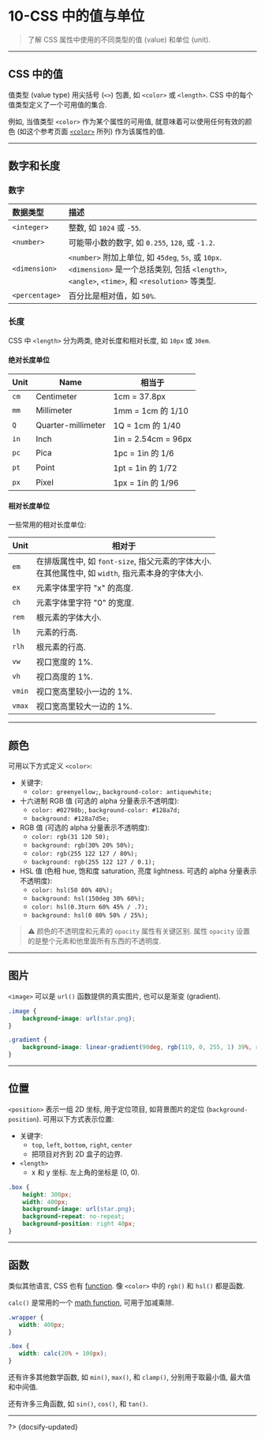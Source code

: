 # 10-CSS 中的值与单位

> 了解 CSS 属性中使用的不同类型的值 (value) 和单位 (unit).

---

## CSS 中的值

值类型 (value type) 用尖括号 (`<>`) 包裹, 如 `<color>` 或 `<length>`. CSS 中的每个值类型定义了一个可用值的集合.

例如, 当值类型 `<color>` 作为某个属性的可用值, 就意味着可以使用任何有效的颜色 (如这个参考页面 [`<color>`](https://developer.mozilla.org/zh-CN/docs/Web/CSS/color_value) 所列) 作为该属性的值.

---

## 数字和长度

### 数字

| 数据类型 | 描述 |
| :--- | :--- |
| `<integer>` | 整数, 如 `1024` 或 `-55`. |
| `<number>` | 可能带小数的数字, 如 `0.255`, `128`, 或 `-1.2`. |
| `<dimension>` | `<number>` 附加上单位, 如 `45deg`, `5s`, 或 `10px`. `<dimension>` 是一个总括类别, 包括 `<length>`, `<angle>`, `<time>`, 和 `<resolution>` 等类型. |
| `<percentage>` | 百分比是相对值，如 `50%`. |

### 长度

CSS 中 `<length>` 分为两类, 绝对长度和相对长度, 如 `10px` 或 `30em`.

#### 绝对长度单位

| Unit | Name | 相当于 |
| --- | --- | --- |
| `cm` | Centimeter         | 1cm = 37.8px        |
| `mm` | Millimeter         | 1mm = 1cm 的 1/10   |
| `Q`  | Quarter-millimeter | 1Q = 1cm 的 1/40    |
| `in` | Inch               | 1in = 2.54cm = 96px |
| `pc` | Pica               | 1pc = 1in 的 1/6    |
| `pt` | Point              | 1pt = 1in 的 1/72   |
| `px` | Pixel              | 1px = 1in 的 1/96   |

#### 相对长度单位

一些常用的相对长度单位:

| Unit | 相对于 |
| --- | --- |
| `em`         | 在排版属性中, 如 `font-size`, 指父元素的字体大小.<br>在其他属性中, 如 `width`, 指元素本身的字体大小. |
| `ex`         | 元素字体里字符 "x" 的高度. |
| `ch`         | 元素字体里字符 "0" 的宽度. |
| `rem`        | 根元素的字体大小. |
| `lh`         | 元素的行高. |
| `rlh`        | 根元素的行高. |
| `vw`         | 视口宽度的 1%. |
| `vh`         | 视口高度的 1%. |
| `vmin`       | 视口宽高里较小一边的 1%. |
| `vmax`       | 视口宽高里较大一边的 1%. |

---

## 颜色

可用以下方式定义 `<color>`:

- 关键字:
  - `color: greenyellow;`, `background-color: antiquewhite;`
- 十六进制 RGB 值 (可选的 alpha 分量表示不透明度):
  - `color: #02798b;`, `background-color: #128a7d;`
  - `background: #128a7d5e;`
- RGB 值 (可选的 alpha 分量表示不透明度):
  - `color: rgb(31 120 50);`
  - `background: rgb(30% 20% 50%);`
  - `color: rgb(255 122 127 / 80%);`
  - `background: rgb(255 122 127 / 0.1);`
- HSL 值 (色相 hue, 饱和度 saturation, 亮度 lightness. 可选的 alpha 分量表示不透明度):
  - `color: hsl(50 80% 40%);`
  - `background: hsl(150deg 30% 60%);`
  - `color: hsl(0.3turn 60% 45% / .7);`
  - `background: hsl(0 80% 50% / 25%);`

> ⚠️ 颜色的不透明度和元素的 `opacity` 属性有关键区别. 属性 `opacity` 设置的是整个元素和他里面所有东西的不透明度.

---

## 图片

`<image>` 可以是 `url()` 函数提供的真实图片, 也可以是渐变 (gradient).

```css
.image {
    background-image: url(star.png);
}

.gradient {
    background-image: linear-gradient(90deg, rgb(119, 0, 255, 1) 39%, rgb(0, 212, 255, 1) 100%);
}
```

---

## 位置

`<position>` 表示一组 2D 坐标, 用于定位项目, 如背景图片的定位 (`background-position`). 可用以下方式表示位置:

- 关键字:
  - `top`, `left`, `bottom`, `right`, `center`
  - 把项目对齐到 2D 盒子的边界.
- `<length>`
  - x 和 y 坐标. 左上角的坐标是 (0, 0).

```css
.box {
    height: 300px;
    width: 400px;
    background-image: url(star.png);
    background-repeat: no-repeat;
    background-position: right 40px;
}
```

---

## 函数

类似其他语言, CSS 也有 [function](https://developer.mozilla.org/zh-CN/docs/Web/CSS/CSS_Functions). 像 `<color>` 中的 `rgb()` 和 `hsl()` 都是函数.

`calc()` 是常用的一个 [math function](https://developer.mozilla.org/en-US/docs/Web/CSS/CSS_Functions#math_functions), 可用于加减乘除.

 ```css
 .wrapper {
    width: 400px;
}

.box {
    width: calc(20% + 100px);
}
```

还有许多其他数学函数, 如 `min()`, `max()`, 和 `clamp()`, 分别用于取最小值, 最大值和中间值.

还有许多三角函数, 如 `sin()`, `cos()`, 和 `tan()`.



---

?> {docsify-updated}